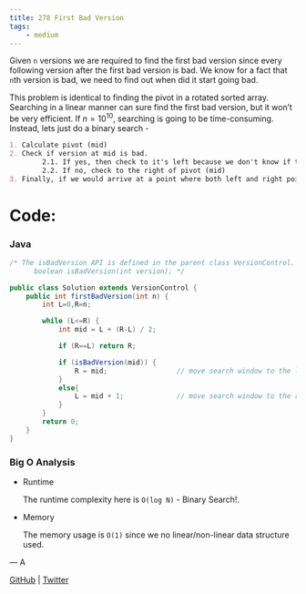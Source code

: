 ```yaml
---
title: 278 First Bad Version
tags:
    - medium
---
```




Given `n` versions we are required to find the first bad version since every following version after the first bad version is bad. We know for a fact that `n`th version is bad, we need to find out when did it start going bad.

This problem is identical to finding the pivot in a rotated sorted array. Searching in a linear manner can sure find the first bad version, but it won’t be very efficient. If  $n = 10^{10}$, searching is going to be time-consuming. Instead, lets just do a binary search - 

```markdown
1. Calculate pivot (mid)
2. Check if version at mid is bad.
		2.1. If yes, then check to it's left because we don't know if this is the first bad version
		2.2. If no, check to the right of pivot (mid)
3. Finally, if we would arrive at a point where both left and right pointers would coincide - this is the first bad version
```

# Code:

### Java

```java
/* The isBadVersion API is defined in the parent class VersionControl.
      boolean isBadVersion(int version); */

public class Solution extends VersionControl {
    public int firstBadVersion(int n) {
        int L=0,R=n;

        while (L<=R) {
            int mid = L + (R-L) / 2;

            if (R==L) return R;

            if (isBadVersion(mid)) {
                R = mid;                 // move search window to the left
            }
            else{
                L = mid + 1;             // move search window to the right
            }
        }
        return 0;
    }
}
```

### Big O Analysis

- Runtime
    
    The runtime complexity here is `O(log N)`  - Binary Search!.
    
- Memory
    
    The memory usage is `O(1)` since we no linear/non-linear data structure used.
    

— A

[GitHub](https://github.com/AtharvaKamble) | [Twitter](https://twitter.com/AtharvaKamble07)